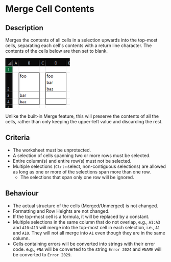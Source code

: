 # Merge Cell Contents

## Description
Merges the contents of all cells in a selection upwards into the top-most cells, separating each cell's contents with a return line character. The contents of the cells below are then set to blank. 

![Screenshot of the tool merging 3 cells](MergeCellContents.png)

Unlike the built-in Merge feature, this will preserve the contents of all the cells, rather than only keeping the upper-left value and discarding the rest.

## Criteria
- The worksheet must be unprotected.
- A selection of cells spanning two or more rows must be selected.
- Entire column(s) and entire row(s) must not be selected.
- Multiple selections (`Ctrl`+select, non-contiguous selections) are allowed as long as one or more of the selections span more than one row.
  - The selections that span only one row will be ignored.
  
## Behaviour
- The actual structure of the cells (Merged/Unmerged) is not changed.
- Formatting and Row Heights are not changed.
- If the top-most cell is a formula, it will be replaced by a constant.
- Multiple selections in the same column that do not overlap, e.g., `A1:A3` and `A10:A13` will merge into the top-most cell in each selection, i.e., `A1` and `A10`. They will not all merge into `A1` even though they are in the same column.
- Cells containing errors will be converted into strings with their error code. e.g., `#NA` will be converted to the string `Error 2024` and `#NAME` will be converted to `Error 2029`.